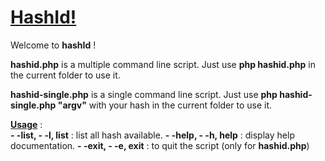 <u>HashId!</u>
===================

Welcome to **hashId** !

**hashid.php** is a multiple command line script. Just use **php hashid.php** in the current folder to use it.

**hashid-single.php** is a single command line script. Just use **php hashid-single.php "argv"** with your hash in the current folder to use it.

**<i class="icon-cog"></i> <u>Usage**</u> :  
**- -list, - -l, list** : list all hash available.
**- -help, - -h, help** : display help documentation.
**- -exit, - -e, exit** : to quit the script (only for **hashid.php**)